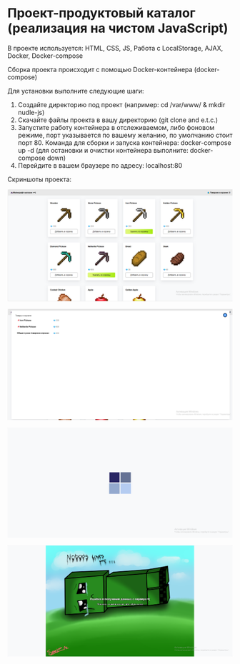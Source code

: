# Проект-продуктовый каталог (реализация на чистом JavaScript)

В проекте используется: HTML, CSS, JS, Работа с LocalStorage, AJAX, Docker, Docker-compose

Сборка проекта происходит с помощью Docker-контейнера (docker-compose)

Для установки выполните следующие шаги:
1. Создайте директорию под проект (например: cd /var/www/ & mkdir nudle-js)
2. Скачайте файлы проекта в вашу директорию (git clone and e.t.c.)
3. Запустите работу контейнера в отслеживаемом, либо фоновом режиме, порт указывается по вашему желанию, по умолчанию стоит порт 80. Команда для сборки и запуска контейнера: docker-compose up -d (для остановки и очистки контейнера выполните: docker-compose down)
4. Перейдите в вашем браузере по адресу: localhost:80

Скриншоты проекта:

![Главная страница](https://github.com/easym1r/nudle-js/blob/main/img/readme/ProductsPage.png)

![Корзина](https://github.com/easym1r/nudle-js/blob/main/img/readme/ShoppingPage.png)

![Страница загрузки](https://github.com/easym1r/nudle-js/blob/main/img/readme/SpinnerPage.png)

![Страница с ошибкой](https://github.com/easym1r/nudle-js/blob/main/img/readme/ErrorPage.png)